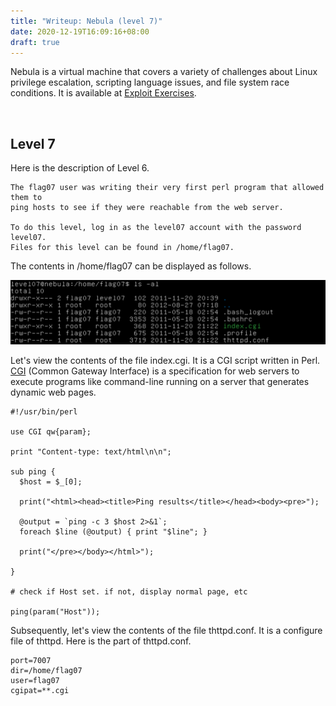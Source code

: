 ```yaml
---
title: "Writeup: Nebula (level 7)"
date: 2020-12-19T16:09:16+08:00
draft: true
---
```


Nebula is a virtual machine that covers a variety of challenges about Linux privilege escalation, scripting language issues, and file system race conditions. It is available at [Exploit Exercises](https://exploit-exercises.lains.space/).

<br>

## Level 7

Here is the description of Level 6.

```
The flag07 user was writing their very first perl program that allowed them to 
ping hosts to see if they were reachable from the web server.

To do this level, log in as the level07 account with the password level07. 
Files for this level can be found in /home/flag07.
```

The contents in /home/flag07 can be displayed as follows. 

![](https://github.com/chuang76/image/blob/master/07-1.PNG?raw=true)

Let's view the contents of the file index.cgi. It is a CGI script written in Perl. [CGI](https://en.wikipedia.org/wiki/Common_Gateway_Interface) (Common Gateway Interface) is a specification for web servers to execute programs like command-line running on a server that generates dynamic web pages. 

```
#!/usr/bin/perl

use CGI qw{param};

print "Content-type: text/html\n\n";

sub ping {
  $host = $_[0];

  print("<html><head><title>Ping results</title></head><body><pre>");

  @output = `ping -c 3 $host 2>&1`;
  foreach $line (@output) { print "$line"; }

  print("</pre></body></html>");
  
}

# check if Host set. if not, display normal page, etc

ping(param("Host"));
```

Subsequently, let's view the contents of the file thttpd.conf. It is a configure file of thttpd. Here is the part of thttpd.conf.

```
port=7007
dir=/home/flag07
user=flag07
cgipat=**.cgi
```

